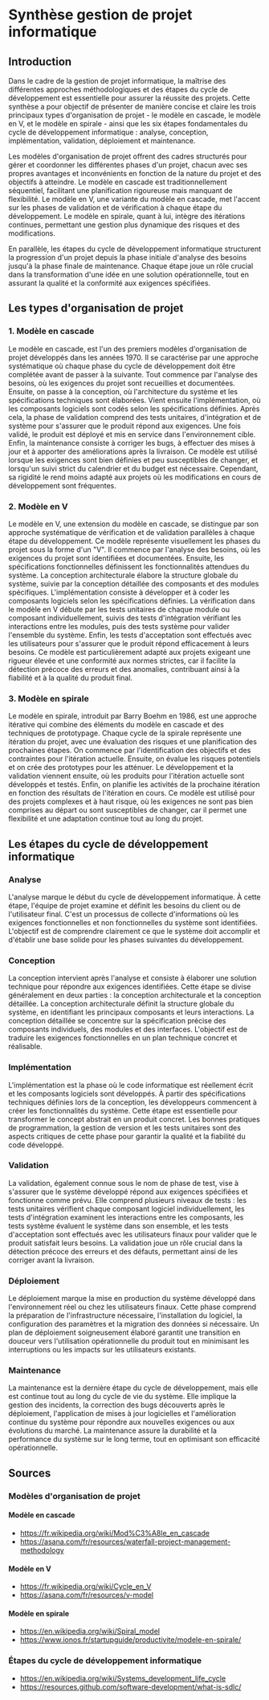 # Synthèse gestion de projet informatique

## Introduction

Dans le cadre de la gestion de projet informatique, la maîtrise des différentes approches méthodologiques et des étapes du cycle de développement est essentielle pour assurer la réussite des projets. Cette synthèse a pour objectif de présenter de manière concise et claire les trois principaux types d'organisation de projet - le modèle en cascade, le modèle en V, et le modèle en spirale - ainsi que les six étapes fondamentales du cycle de développement informatique : analyse, conception, implémentation, validation, déploiement et maintenance.

Les modèles d'organisation de projet offrent des cadres structurés pour gérer et coordonner les différentes phases d'un projet, chacun avec ses propres avantages et inconvénients en fonction de la nature du projet et des objectifs à atteindre. Le modèle en cascade est traditionnellement séquentiel, facilitant une planification rigoureuse mais manquant de flexibilité. Le modèle en V, une variante du modèle en cascade, met l'accent sur les phases de validation et de vérification à chaque étape du développement. Le modèle en spirale, quant à lui, intègre des itérations continues, permettant une gestion plus dynamique des risques et des modifications.

En parallèle, les étapes du cycle de développement informatique structurent la progression d'un projet depuis la phase initiale d'analyse des besoins jusqu'à la phase finale de maintenance. Chaque étape joue un rôle crucial dans la transformation d'une idée en une solution opérationnelle, tout en assurant la qualité et la conformité aux exigences spécifiées.

## Les types d'organisation de projet

### 1. Modèle en cascade

Le modèle en cascade, est l'un des premiers modèles d'organisation de projet développés dans les années 1970. Il se caractérise par une approche systématique où chaque phase du cycle de développement doit être complétée avant de passer à la suivante. Tout commence par l'analyse des besoins, où les exigences du projet sont recueillies et documentées. Ensuite, on passe à la conception, où l'architecture du système et les spécifications techniques sont élaborées. Vient ensuite l'implémentation, où les composants logiciels sont codés selon les spécifications définies. Après cela, la phase de validation comprend des tests unitaires, d'intégration et de système pour s'assurer que le produit répond aux exigences. Une fois validé, le produit est déployé et mis en service dans l'environnement cible. Enfin, la maintenance consiste à corriger les bugs, à effectuer des mises à jour et à apporter des améliorations après la livraison. Ce modèle est utilisé lorsque les exigences sont bien définies et peu susceptibles de changer, et lorsqu'un suivi strict du calendrier et du budget est nécessaire. Cependant, sa rigidité le rend moins adapté aux projets où les modifications en cours de développement sont fréquentes.

### 2. Modèle en V

Le modèle en V, une extension du modèle en cascade, se distingue par son approche systématique de vérification et de validation parallèles à chaque étape du développement. Ce modèle représente visuellement les phases du projet sous la forme d'un "V". Il commence par l'analyse des besoins, où les exigences du projet sont identifiées et documentées. Ensuite, les spécifications fonctionnelles définissent les fonctionnalités attendues du système. La conception architecturale élabore la structure globale du système, suivie par la conception détaillée des composants et des modules spécifiques. L'implémentation consiste à développer et à coder les composants logiciels selon les spécifications définies. La vérification dans le modèle en V débute par les tests unitaires de chaque module ou composant individuellement, suivis des tests d'intégration vérifiant les interactions entre les modules, puis des tests système pour valider l'ensemble du système. Enfin, les tests d'acceptation sont effectués avec les utilisateurs pour s'assurer que le produit répond efficacement à leurs besoins. Ce modèle est particulièrement adapté aux projets exigeant une rigueur élevée et une conformité aux normes strictes, car il facilite la détection précoce des erreurs et des anomalies, contribuant ainsi à la fiabilité et à la qualité du produit final.

### 3. Modèle en spirale

Le modèle en spirale, introduit par Barry Boehm en 1986, est une approche itérative qui combine des éléments du modèle en cascade et des techniques de prototypage. Chaque cycle de la spirale représente une itération du projet, avec une évaluation des risques et une planification des prochaines étapes. On commence par l'identification des objectifs et des contraintes pour l'itération actuelle. Ensuite, on évalue les risques potentiels et on crée des prototypes pour les atténuer. Le développement et la validation viennent ensuite, où les produits pour l'itération actuelle sont développés et testés. Enfin, on planifie les activités de la prochaine itération en fonction des résultats de l'itération en cours. Ce modèle est utilisé pour des projets complexes et à haut risque, où les exigences ne sont pas bien comprises au départ ou sont susceptibles de changer, car il permet une flexibilité et une adaptation continue tout au long du projet.

## Les étapes du cycle de développement informatique

### Analyse

L'analyse marque le début du cycle de développement informatique. À cette étape, l'équipe de projet examine et définit les besoins du client ou de l'utilisateur final. C'est un processus de collecte d'informations où les exigences fonctionnelles et non fonctionnelles du système sont identifiées. L'objectif est de comprendre clairement ce que le système doit accomplir et d'établir une base solide pour les phases suivantes du développement.

### Conception

La conception intervient après l'analyse et consiste à élaborer une solution technique pour répondre aux exigences identifiées. Cette étape se divise généralement en deux parties : la conception architecturale et la conception détaillée. La conception architecturale définit la structure globale du système, en identifiant les principaux composants et leurs interactions. La conception détaillée se concentre sur la spécification précise des composants individuels, des modules et des interfaces. L'objectif est de traduire les exigences fonctionnelles en un plan technique concret et réalisable.

### Implémentation

L'implémentation est la phase où le code informatique est réellement écrit et les composants logiciels sont développés. À partir des spécifications techniques définies lors de la conception, les développeurs commencent à créer les fonctionnalités du système. Cette étape est essentielle pour transformer le concept abstrait en un produit concret. Les bonnes pratiques de programmation, la gestion de version et les tests unitaires sont des aspects critiques de cette phase pour garantir la qualité et la fiabilité du code développé.

### Validation

La validation, également connue sous le nom de phase de test, vise à s'assurer que le système développé répond aux exigences spécifiées et fonctionne comme prévu. Elle comprend plusieurs niveaux de tests : les tests unitaires vérifient chaque composant logiciel individuellement, les tests d'intégration examinent les interactions entre les composants, les tests système évaluent le système dans son ensemble, et les tests d'acceptation sont effectués avec les utilisateurs finaux pour valider que le produit satisfait leurs besoins. La validation joue un rôle crucial dans la détection précoce des erreurs et des défauts, permettant ainsi de les corriger avant la livraison.

### Déploiement

Le déploiement marque la mise en production du système développé dans l'environnement réel ou chez les utilisateurs finaux. Cette phase comprend la préparation de l'infrastructure nécessaire, l'installation du logiciel, la configuration des paramètres et la migration des données si nécessaire. Un plan de déploiement soigneusement élaboré garantit une transition en douceur vers l'utilisation opérationnelle du produit tout en minimisant les interruptions ou les impacts sur les utilisateurs existants.

### Maintenance

La maintenance est la dernière étape du cycle de développement, mais elle est continue tout au long du cycle de vie du système. Elle implique la gestion des incidents, la correction des bugs découverts après le déploiement, l'application de mises à jour logicielles et l'amélioration continue du système pour répondre aux nouvelles exigences ou aux évolutions du marché. La maintenance assure la durabilité et la performance du système sur le long terme, tout en optimisant son efficacité opérationnelle.

## Sources

### Modèles d'organisation de projet

#### Modèle en cascade

- https://fr.wikipedia.org/wiki/Mod%C3%A8le_en_cascade
- https://asana.com/fr/resources/waterfall-project-management-methodology

#### Modèle en V

- https://fr.wikipedia.org/wiki/Cycle_en_V
- https://asana.com/fr/resources/v-model

#### Modèle en spirale

- https://en.wikipedia.org/wiki/Spiral_model
- https://www.ionos.fr/startupguide/productivite/modele-en-spirale/

### Étapes du cycle de développement informatique

- https://en.wikipedia.org/wiki/Systems_development_life_cycle
- https://resources.github.com/software-development/what-is-sdlc/
